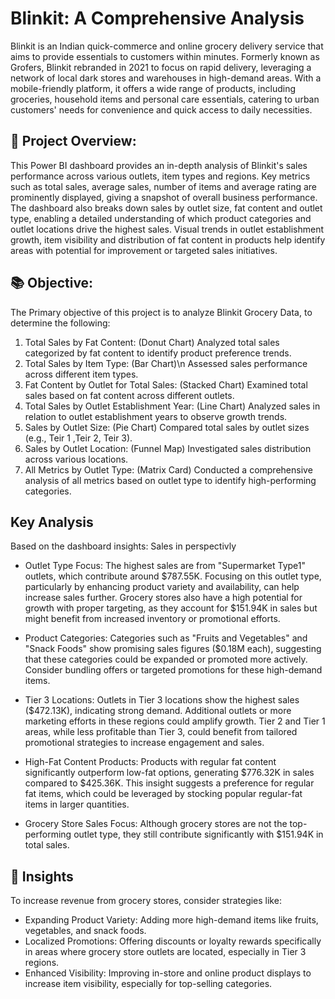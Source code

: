 # Blinkit: A Comprehensive Analysis

Blinkit is an Indian quick-commerce and online grocery delivery service that aims to provide essentials to customers within minutes. Formerly known as Grofers, Blinkit rebranded in 2021 to focus on rapid delivery, leveraging a network of local dark stores and warehouses in high-demand areas. With a mobile-friendly platform, it offers a wide range of products, including groceries, household items and personal care essentials, catering to urban customers' needs for convenience and quick access to daily necessities.

## 🌟 Project Overview:
This Power BI dashboard provides an in-depth analysis of Blinkit's sales performance across various outlets, item types and regions. Key metrics such as total sales, average sales, number of items and average rating are prominently displayed, giving a snapshot of overall business performance. The dashboard also breaks down sales by outlet size, fat content and outlet type, enabling a detailed understanding of which product categories and outlet locations drive the highest sales. Visual trends in outlet establishment growth, item visibility and distribution of fat content in products help identify areas with potential for improvement or targeted sales initiatives.

## 📚 Objective:

The Primary objective of this project is to analyze Blinkit Grocery Data, to determine the following:

1) Total Sales by Fat Content: (Donut Chart)
    Analyzed total sales categorized by fat content to identify product preference trends. 
2) Total Sales by Item Type: (Bar Chart)\n
    Assessed sales performance across different item types.
3) Fat Content by Outlet for Total Sales: (Stacked Chart)
    Examined total sales based on fat content across different outlets.
4) Total Sales by Outlet Establishment Year: (Line Chart)
    Analyzed sales in relation to outlet establishment years to observe growth trends.
5) Sales by Outlet Size:  (Pie Chart)
    Compared total sales by outlet sizes (e.g., Teir 1 ,Teir 2, Teir 3).
6) Sales by Outlet Location:  (Funnel Map)
    Investigated sales distribution across various locations.
7) All Metrics by Outlet Type:  (Matrix Card)
    Conducted a comprehensive analysis of all metrics based on outlet type to identify high-performing categories.


## Key Analysis 
Based on the dashboard insights:
Sales in perspectivly 

- Outlet Type Focus: The highest sales are from "Supermarket Type1" outlets, which contribute around $787.55K. Focusing on this outlet type, particularly by enhancing product variety and availability, can help increase sales further. Grocery stores also have a high potential for growth with proper targeting, as they account for $151.94K in sales but might benefit from increased inventory or promotional efforts.

- Product Categories: Categories such as "Fruits and Vegetables" and "Snack Foods" show promising sales figures ($0.18M each), suggesting that these categories could be expanded or promoted more actively. Consider bundling offers or targeted promotions for these high-demand items.

- Tier 3 Locations: Outlets in Tier 3 locations show the highest sales ($472.13K), indicating strong demand. Additional outlets or more marketing efforts in these regions could amplify growth. Tier 2 and Tier 1 areas, while less profitable than Tier 3, could benefit from tailored promotional strategies to increase engagement and sales.

- High-Fat Content Products: Products with regular fat content significantly outperform low-fat options, generating $776.32K in sales compared to $425.36K. This insight suggests a preference for regular fat items, which could be leveraged by stocking popular regular-fat items in larger quantities.
  
- Grocery Store Sales Focus: Although grocery stores are not the top-performing outlet type, they still contribute significantly with $151.94K in total sales.

## 🦄 Insights
To increase revenue from grocery stores, consider strategies like:
- Expanding Product Variety: Adding more high-demand items like fruits, vegetables, and snack foods.
- Localized Promotions: Offering discounts or loyalty rewards specifically in areas where grocery store outlets are located, especially in Tier 3 regions.
- Enhanced Visibility: Improving in-store and online product displays to increase item visibility, especially for top-selling categories.

